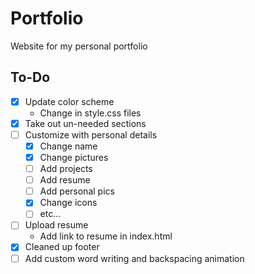 # Portfolio
Website for my personal portfolio

## To-Do
- [x] Update color scheme 
    - Change in style.css files
- [x] Take out un-needed sections
- [ ] Customize with personal details
    - [x] Change name
    - [x] Change pictures
    - [ ] Add projects
    - [ ] Add resume
    - [ ] Add personal pics
    - [x] Change icons
    - [ ] etc...
- [ ] Upload resume
    - Add link to resume in index.html
- [x] Cleaned up footer
- [ ] Add custom word writing and backspacing animation